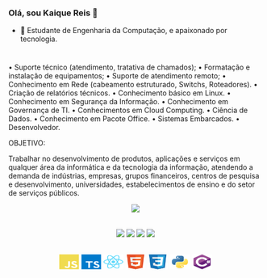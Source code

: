 ### Olá, sou Kaique Reis 👋

- 🔭 Estudante de Engenharia da Computação, e apaixonado por tecnologia.
#
• Suporte técnico (atendimento, tratativa de chamados);
• Formatação e instalação de equipamentos;
• Suporte de atendimento remoto;
• Conhecimento em Rede (cabeamento estruturado, Switchs, Roteadores).
• Criação de relatórios técnicos.
• Conhecimento básico em Linux.
• Conhecimento em Segurança da Informação.
• Conhecimento em Governança de TI.
• Conhecimentos em Cloud Computing.
• Ciência de Dados.
• Conhecimento em Pacote Office.
• Sistemas Embarcados.
• Desenvolvedor.

OBJETIVO:

Trabalhar no desenvolvimento de produtos, aplicações e serviços em
qualquer área da informática e da tecnologia da informação, atendendo
a demanda de indústrias, empresas, grupos financeiros, centros de
pesquisa e desenvolvimento, universidades, estabelecimentos de
ensino e do setor de serviços públicos.


<div align="center">
  <a href="https://github.com/forasteirou">
  <img height="180em" src="https://github-readme-stats.vercel.app/api?username=Forasteirou&show_icons=true&theme=dark&include_all_commits=true&count_private=true"/>

##


<div> 
 
  <a href="https://instagram.com/forasteirou" target="_blank"><img src="https://img.shields.io/badge/-Instagram-%23E4405F?style=for-the-badge&logo=instagram&logoColor=white" target="_blank"></a> 
  <a href = "mailto:kaique.ohana@gmail.com"><img src="https://img.shields.io/badge/-Gmail-%23333?style=for-the-badge&logo=gmail&logoColor=white" target="_blank"></a>
  <a href="https://www.linkedin.com/in/kaique-reis-75b41521a/" target="_blank"><img src="https://img.shields.io/badge/-LinkedIn-%230077B5?style=for-the-badge&logo=linkedin&logoColor=white" target="_blank"></a>
  <a href="https://api.whatsapp.com/send?phone=5511950749259&text=sua%20mensagem/" target="_blank"><img src=https://img.shields.io/badge/WhatsApp-25D366?style  target="_blank"></a>

<div style="display: inline_block"><br>
  <img align="center" alt="Js" height="30" width="40" src="https://raw.githubusercontent.com/devicons/devicon/master/icons/javascript/javascript-plain.svg">
  <img align="center" alt="Ts" height="30" width="40" src="https://raw.githubusercontent.com/devicons/devicon/master/icons/typescript/typescript-plain.svg">
  <img align="center" alt="React" height="30" width="40" src="https://raw.githubusercontent.com/devicons/devicon/master/icons/react/react-original.svg">
  <img align="center" alt="HTML" height="30" width="40" src="https://raw.githubusercontent.com/devicons/devicon/master/icons/html5/html5-original.svg">
  <img align="center" alt="CSS" height="30" width="40" src="https://raw.githubusercontent.com/devicons/devicon/master/icons/css3/css3-original.svg">
  <img align="center" alt="Python" height="30" width="40" src="https://raw.githubusercontent.com/devicons/devicon/master/icons/python/python-original.svg">
  <img align="center" alt="Csharp" height="30" width="40" src="https://raw.githubusercontent.com/devicons/devicon/master/icons/csharp/csharp-original.svg">
  
</div>

